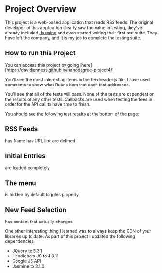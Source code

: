 # Project Overview

This project is a web-based application that reads RSS feeds. The original developer of this application clearly saw the value in testing, they've already included [Jasmine](http://jasmine.github.io/) and even started writing their first test suite. They have left the company, and it is my job to complete the testing suite.

## How to run this Project

You can access this project by going [here][https://davidjenness.github.io/nanodegree-project4/]

You'll see the most interesting items in the feedreader.js file. I have used comments to show what Rubric item that each test addresses.

You'll see that all of the tests will pass. 
None of the tests are dependent on the results of any other tests.
Callbacks are used when testing the feed in order for the API call to have time to finish.

You should see the following test results at the bottom of the page:

## RSS Feeds
   has Name
   has URL link
   are defined
## Initial Entries
   are loaded completely
## The menu
   is hidden by default
   toggles properly
## New Feed Selection
   has content that actually changes   

One other interesting thing I learned was to always keep the CDN of your libraries up to date. As part of this project I updated the following dependencies.

* JQuery to 3.3.1
* Handlebars JS to 4.0.11
* Google JS API
* Jasmine to 3.1.0